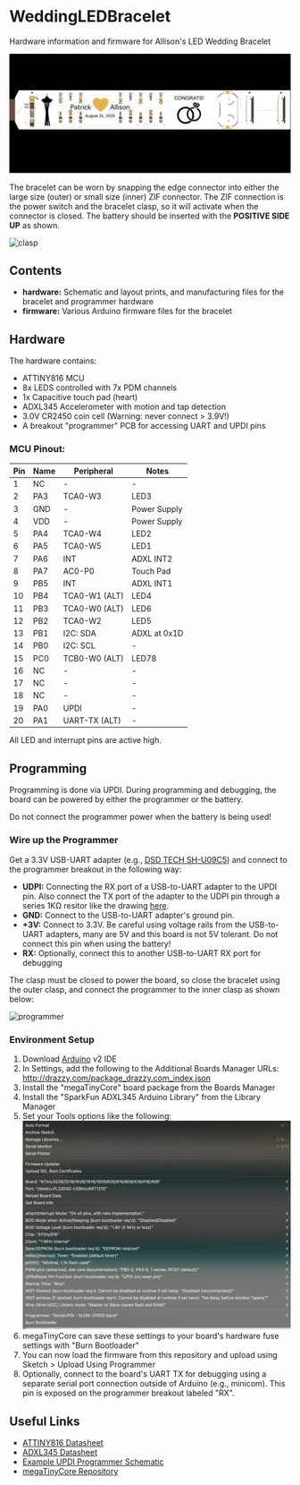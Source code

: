 # WeddingLEDBracelet
Hardware information and firmware for Allison's LED Wedding Bracelet

![PCB](images/PCB.png)

The bracelet can be worn by snapping the edge connector into either the large size (outer) or small size (inner) ZIF connector. The ZIF connection is the power switch and the bracelet clasp, so it will activate when the connector is closed. The battery should be inserted with the **POSITIVE SIDE UP** as shown.

<img src="images/clasp.png" alt="clasp" width="400">

## Contents

* **hardware:** Schematic and layout prints, and manufacturing files for the bracelet and programmer hardware
* **firmware:** Various Arduino firmware files for the bracelet


## Hardware

The hardware contains:

* ATTINY816 MCU
* 8x LEDS controlled with 7x PDM channels
* 1x Capacitive touch pad (heart)
* ADXL345 Accelerometer with motion and tap detection
* 3.0V CR2450 coin cell (Warning: never connect > 3.9V!)
* A breakout "programmer" PCB for accessing UART and UPDI pins

### MCU Pinout:

| Pin | Name | Peripheral       | Notes          |
|-----|------|------------------|----------------|
| 1   | NC   | -                |  -             |
| 2   | PA3  | TCA0-W3          | LED3           |
| 3   | GND  | -                | Power Supply   |
| 4   | VDD  | -                | Power Supply   |
| 5   | PA4  | TCA0-W4          | LED2           |
| 6   | PA5  | TCA0-W5          | LED1           |
| 7   | PA6  | INT              | ADXL INT2      |
| 8   | PA7  | AC0-P0           | Touch Pad      |
| 9   | PB5  | INT              | ADXL INT1      |
| 10  | PB4  | TCA0-W1 (ALT)    | LED4           |
| 11  | PB3  | TCA0-W0 (ALT)    | LED6           |
| 12  | PB2  | TCA0-W2          | LED5           |
| 13  | PB1  | I2C: SDA         | ADXL at 0x1D   |
| 14  | PB0  | I2C: SCL         | -              |
| 15  | PC0  | TCB0-W0 (ALT)    | LED78          |
| 16  | NC   | -                | -              |
| 17  | NC   | -                | -              |
| 18  | NC   | -                | -              |
| 19  | PA0  | UPDI             | -              |
| 20  | PA1  | UART-TX (ALT)    | -              |

All LED and interrupt pins are active high.


## Programming
Programming is done via UPDI. During programming and debugging, the board can be powered by either the programmer or the battery. 

Do not connect the programmer power when the battery is being used! 

### Wire up the Programmer
Get a 3.3V USB-UART adapter (e.g., [DSD TECH SH-U09C5](https://a.co/d/dYEtSY1)) and connect to the programmer breakout in the following way:

* **UDPI:** Connecting the RX port of a USB-to-UART adapter to the UPDI pin. Also connect the TX port of the adapter to the UDPI pin through a series 1KΩ resitor like the drawing [here](https://github.com/mraardvark/pyupdi/blob/master/README.md).
* **GND:** Connect to the USB-to-UART adapter's ground pin.
* **+3V:** Connect to 3.3V. Be careful using voltage rails from the USB-to-UART adapters, many are 5V and this board is not 5V tolerant. Do not connect this pin when using the battery!
* **RX:** Optionally, connect this to another USB-to-UART RX port for debugging

The clasp must be closed to power the board, so close the bracelet using the outer clasp, and connect the programmer to the inner clasp as shown below:

<img src="images/programmer.png" alt="programmer" width="400">

### Environment Setup
1. Download [Arduino](https://www.arduino.cc/en/software/) v2 IDE
1. In Settings, add the following to the Additional Boards Manager URLs: http://drazzy.com/package_drazzy.com_index.json
1. Install the "megaTinyCore" board package from the Boards Manager
1. Install the "SparkFun ADXL345 Arduino Library" from the Library Manager
1. Set your Tools options like the following: <br /><img src="images/boardsettings.png" alt="Board Settings" width="500">
1. megaTinyCore can save these settings to your board's hardware fuse settings with "Burn Bootloader"
1. You can now load the firmware from this repository and upload using Sketch > Upload Using Programmer
1. Optionally, connect to the board's UART TX for debugging using a separate serial port connection outside of Arduino (e.g., minicom). This pin is exposed on the programmer breakout labeled "RX". 



## Useful Links
- [ATTINY816 Datasheet](https://ww1.microchip.com/downloads/aemDocuments/documents/MCU08/ProductDocuments/DataSheets/ATtiny417-814-816-817-DataSheet-DS40002288A.pdf)  
- [ADXL345 Datasheet](https://www.analog.com/media/en/technical-documentation/data-sheets/adxl345.pdf)  
- [Example UPDI Programmer Schematic](https://learn.adafruit.com/assets/127237)  
- [megaTinyCore Repository](https://github.com/SpenceKonde/megaTinyCore/tree/master)  



